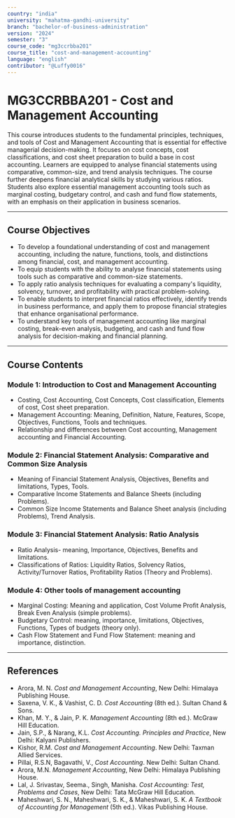 ```yaml
---
country: "india"
university: "mahatma-gandhi-university"
branch: "bachelor-of-business-administration"
version: "2024"
semester: "3"
course_code: "mg3ccrbba201"
course_title: "cost-and-management-accounting"
language: "english"
contributor: "@Luffy0016"
---
```

# MG3CCRBBA201 - Cost and Management Accounting

This course introduces students to the fundamental principles, techniques, and tools of Cost and Management Accounting that is essential for effective managerial decision-making. It focuses on cost concepts, cost classifications, and cost sheet preparation to build a base in cost accounting. Learners are equipped to analyse financial statements using comparative, common-size, and trend analysis techniques. The course further deepens financial analytical skills by studying various ratios. Students also explore essential management accounting tools such as marginal costing, budgetary control, and cash and fund flow statements, with an emphasis on their application in business scenarios.

---
## Course Objectives

* To develop a foundational understanding of cost and management accounting, including the nature, functions, tools, and distinctions among financial, cost, and management accounting.
* To equip students with the ability to analyse financial statements using tools such as comparative and common-size statements.
* To apply ratio analysis techniques for evaluating a company's liquidity, solvency, turnover, and profitability with practical problem-solving.
* To enable students to interpret financial ratios effectively, identify trends in business performance, and apply them to propose financial strategies that enhance organisational performance.
* To understand key tools of management accounting like marginal costing, break-even analysis, budgeting, and cash and fund flow analysis for decision-making and financial planning.

---
## Course Contents

### Module 1: Introduction to Cost and Management Accounting  
* Costing, Cost Accounting, Cost Concepts, Cost classification, Elements of cost, Cost sheet preparation.
* Management Accounting: Meaning, Definition, Nature, Features, Scope, Objectives, Functions, Tools and techniques.
* Relationship and differences between Cost accounting, Management accounting and Financial Accounting.

### Module 2: Financial Statement Analysis: Comparative and Common Size Analysis  
* Meaning of Financial Statement Analysis, Objectives, Benefits and limitations, Types, Tools.
* Comparative Income Statements and Balance Sheets (including Problems).
* Common Size Income Statements and Balance Sheet analysis (including Problems), Trend Analysis.

### Module 3: Financial Statement Analysis: Ratio Analysis 
* Ratio Analysis- meaning, Importance, Objectives, Benefits and limitations.
* Classifications of Ratios: Liquidity Ratios, Solvency Ratios, Activity/Turnover Ratios, Profitability Ratios (Theory and Problems).

### Module 4: Other tools of management accounting  
* Marginal Costing: Meaning and application, Cost Volume Profit Analysis, Break Even Analysis (simple problems).
* Budgetary Control: meaning, importance, limitations, Objectives, Functions, Types of budgets (theory only).
* Cash Flow Statement and Fund Flow Statement: meaning and importance, distinction.

---
## References
* Arora, M. N. *Cost and Management Accounting*, New Delhi: Himalaya Publishing House.
* Saxena, V. K., & Vashist, C. D. *Cost Accounting* (8th ed.). Sultan Chand & Sons.
* Khan, M. Y., & Jain, P. K. *Management Accounting* (8th ed.). McGraw Hill Education.
* Jain, S.P., & Narang, K.L. *Cost Accounting. Principles and Practice*, New Delhi: Kalyani Publishers.
* Kishor, R.M. *Cost and Management Accounting*. New Delhi: Taxman Allied Services.
* Pillai, R.S.N, Bagavathi, V., *Cost Accounting*. New Delhi: Sultan Chand.
* Arora, M.N. *Management Accounting*, New Delhi: Himalaya Publishing House.
* Lal, J. Srivastav, Seema., Singh, Manisha. *Cost Accounting: Test, Problems and Cases*, New Delhi: Tata McGraw Hill Education.
* Maheshwari, S. N., Maheshwari, S. K., & Maheshwari, S. K. *A Textbook of Accounting for Management* (5th ed.). Vikas Publishing House.